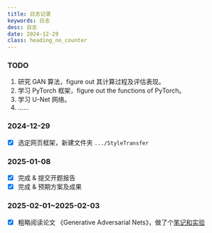 ```yaml
---
title: 日志记录
keywords: 日志
desc: 日志
date: 2024-12-29
class: heading_no_counter
---
```


### TODO

1. 研究 GAN 算法，figure out 其计算过程及评估表现。
2. 学习 PyTorch 框架，figure out the functions of PyTorch。
3. 学习 U-Net 网络。
4. ......


### 2024-12-29

- [x] 选定网页框架，新建文件夹 `.../StyleTransfer`

### 2025-01-08

- [x] 完成 & 提交开题报告
- [x] 完成 & 预期方案及成果

### 2025-02-01~2025-02-03

- [x] 粗略阅读论文 《Generative Adversarial Nets》，做了个[笔记和实验](/ref_and_note/GAN.html)
